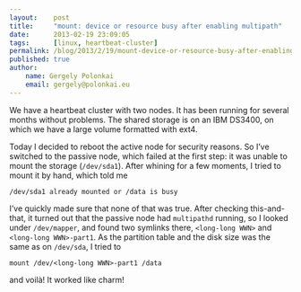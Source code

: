 ```yaml
---
layout:    post
title:     "mount: device or resource busy after enabling multipath"
date:      2013-02-19 23:09:05
tags:      [linux, heartbeat-cluster]
permalink: /blog/2013/2/19/mount-device-or-resource-busy-after-enabling-multipath
published: true
author:
    name: Gergely Polonkai
    email: gergely@polonkai.eu
---
```


We have a heartbeat cluster with two nodes. It has been running for several
months without problems. The shared storage is on an IBM DS3400, on which we
have a large volume formatted with ext4.

Today I decided to reboot the active node for security reasons. So I’ve
switched to the passive node, which failed at the first step: it was unable to
mount the storage (`/dev/sda1`). After whining for a few moments, I tried to
mount it by hand, which told me

    /dev/sda1 already mounted or /data is busy

I’ve quickly made sure that none of that was true. After checking
this-and-that, it turned out that the passive node had `multipathd` running, so
I looked under `/dev/mapper`, and found two symlinks there, `<long-long WWN>`
and `<long-long WWN>-part1`. As the partition table and the disk size was the
same as on `/dev/sda`, I tried to

    mount /dev/<long-long WWN>-part1 /data

and voilà! It worked like charm!
